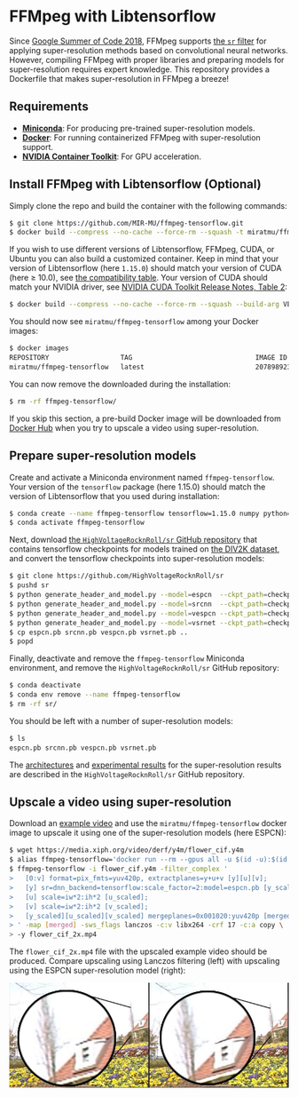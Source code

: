 # FFMpeg with Libtensorflow

Since [Google Summer of Code 2018][summer-of-code], FFMpeg supports [the `sr`
filter][sr] for applying super-resolution methods based on convolutional neural
networks. However, compiling FFMpeg with proper libraries and preparing models
for super-resolution requires expert knowledge. This repository provides a
Dockerfile that makes super-resolution in FFMpeg a breeze!

## Requirements

- **[Miniconda][]**: For producing pre-trained super-resolution models.
- **[Docker][]**: For running containerized FFMpeg with super-resolution support.
- **[NVIDIA Container Toolkit][nvidia-docker]**: For GPU acceleration.

## Install FFMpeg with Libtensorflow (Optional)

Simply clone the repo and build the container with the following commands:

``` sh
$ git clone https://github.com/MIR-MU/ffmpeg-tensorflow.git
$ docker build --compress --no-cache --force-rm --squash -t miratmu/ffmpeg-tensorflow ffmpeg-tensorflow/
```

If you wish to use different versions of Libtensorflow, FFMpeg, CUDA, or Ubuntu
you can also build a customized container. Keep in mind that your version of
Libtensorflow (here `1.15.0`) should match your version of CUDA (here ≥ 10.0),
see [the compatibility table][tensorflow-compatibility]. Your version of CUDA
should match your NVIDIA driver, see [NVIDIA CUDA Toolkit Release Notes, Table
2][nvidia-driver]:

``` sh
$ docker build --compress --no-cache --force-rm --squash --build-arg VERSION_LIBTENSORFLOW=1.15.0 --build-arg VERSION_CUDA=10.0-cudnn7 --build-arg VERSION_UBUNTU=18.04 --build-arg VERSION_FFMPEG=4.3.1 -t miratmu/ffmpeg-tensorflow ffmpeg-tensorflow/
```

You should now see `miratmu/ffmpeg-tensorflow` among your Docker images:

``` sh
$ docker images
REPOSITORY                  TAG                               IMAGE ID            CREATED              SIZE
miratmu/ffmpeg-tensorflow   latest                            20789892302c        About a minute ago   2.41GB
```

You can now remove the downloaded during the installation:

``` sh
$ rm -rf ffmpeg-tensorflow/
```

If you skip this section, a pre-build Docker image will be downloaded from
[Docker Hub][docker-hub] when you try to upscale a video using
super-resolution.

## Prepare super-resolution models

Create and activate a Miniconda environment named `ffmpeg-tensorflow`.
Your version of the `tensorflow` package (here 1.15.0) should match the
version of Libtensorflow that you used during installation:

``` sh
$ conda create --name ffmpeg-tensorflow tensorflow=1.15.0 numpy python=3
$ conda activate ffmpeg-tensorflow
```

Next, download [the `HighVoltageRocknRoll/sr` GitHub
repository][HighVoltageRocknRoll/sr] that contains tensorflow checkpoints for
models trained on [the DIV2K dataset][div2k], and convert the tensorflow
checkpoints into super-resolution models:

``` sh
$ git clone https://github.com/HighVoltageRocknRoll/sr
$ pushd sr
$ python generate_header_and_model.py --model=espcn  --ckpt_path=checkpoints/espcn
$ python generate_header_and_model.py --model=srcnn  --ckpt_path=checkpoints/srcnn
$ python generate_header_and_model.py --model=vespcn --ckpt_path=checkpoints/vespcn
$ python generate_header_and_model.py --model=vsrnet --ckpt_path=checkpoints/vsrnet
$ cp espcn.pb srcnn.pb vespcn.pb vsrnet.pb ..
$ popd
```

Finally, deactivate and remove the `ffmpeg-tensorflow` Miniconda environment,
and remove the `HighVoltageRocknRoll/sr` GitHub repository:

``` sh
$ conda deactivate
$ conda env remove --name ffmpeg-tensorflow
$ rm -rf sr/
```

You should be left with a number of super-resolution models:

``` sh
$ ls
espcn.pb srcnn.pb vespcn.pb vsrnet.pb
```

The [architectures][model-architectures] and [experimental
results][model-results] for the super-resolution results are described in the
`HighVoltageRocknRoll/sr` GitHub repository.

## Upscale a video using super-resolution

Download an [example video][flower] and use the `miratmu/ffmpeg-tensorflow`
docker image to upscale it using one of the super-resolution models (here
ESPCN):

``` sh
$ wget https://media.xiph.org/video/derf/y4m/flower_cif.y4m
$ alias ffmpeg-tensorflow='docker run --rm --gpus all -u $(id -u):$(id -g) -v "$PWD":/data -w /data -it miratmu/ffmpeg-tensorflow'
$ ffmpeg-tensorflow -i flower_cif.y4m -filter_complex '
>   [0:v] format=pix_fmts=yuv420p, extractplanes=y+u+v [y][u][v];
>   [y] sr=dnn_backend=tensorflow:scale_factor=2:model=espcn.pb [y_scaled];
>   [u] scale=iw*2:ih*2 [u_scaled];
>   [v] scale=iw*2:ih*2 [v_scaled];
>   [y_scaled][u_scaled][v_scaled] mergeplanes=0x001020:yuv420p [merged]
> ' -map [merged] -sws_flags lanczos -c:v libx264 -crf 17 -c:a copy \
> -y flower_cif_2x.mp4
```

The `flower_cif_2x.mp4` file with the upscaled example video should be produced.
Compare upscaling using Lanczos filtering (left) with upscaling using the ESPCN
super-resolution model (right):

 ![Comparison of Lanczos and ESPCN][comparison]

 [comparison]: comparison.jpg
 [div2k]: https://data.vision.ee.ethz.ch/cvl/DIV2K/
 [docker]: https://docs.docker.com/engine/install/
 [docker-build-arg]: https://docs.docker.com/engine/reference/builder/#arg
 [docker-hub]: https://hub.docker.com/r/miratmu/ffmpeg-tensorflow/tags
 [flower]: https://media.xiph.org/video/derf/y4m/flower_cif.y4m
 [ffmpeg-latest]: https://ffmpeg.org/releases/ffmpeg-snapshot.tar.bz2
 [HighVoltageRocknRoll/sr]: https://github.com/HighVoltageRocknRoll/sr
 [issues]: https://github.com/MIR-MU/ffmpeg-tensorflow/issues?q=is%3Aissue
 [miniconda]: https://docs.conda.io/en/latest/miniconda.html
 [model-architectures]: https://github.com/HighVoltageRocknRoll/sr#image-and-video-super-resolution
 [model-results]: https://github.com/HighVoltageRocknRoll/sr#benchmark-results
 [nvidia-cuda]: https://hub.docker.com/r/nvidia/cuda/
 [nvidia-docker]: https://github.com/NVIDIA/nvidia-docker
 [nvidia-driver]: https://docs.nvidia.com/cuda/cuda-toolkit-release-notes/index.html#cuda-major-component-versions
 [summer-of-code]: https://summerofcode.withgoogle.com/archive/2018/projects/5661133578960896/
 [sr]: https://ffmpeg.org/ffmpeg-filters.html#sr-1
 [tensorflow-compatibility]: https://www.tensorflow.org/install/source#gpu
